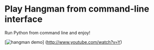# Play Hangman from command-line interface

Run Python from command line and enjoy!

[![hangman demo](http://img.youtube.com/vi/yhpBkjSTFlU/0.jpg)]
(http://www.youtube.com/watch?v=Y)


